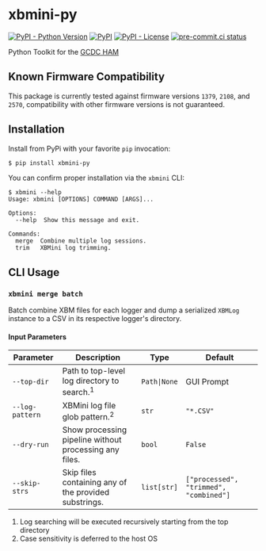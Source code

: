 # xbmini-py
[![PyPI - Python Version](https://img.shields.io/pypi/pyversions/xbmini-py/0.4.0?logo=python&logoColor=FFD43B)](https://pypi.org/project/xbmini-py/)
[![PyPI](https://img.shields.io/pypi/v/xbmini-py)](https://pypi.org/project/xbmini-py/)
[![PyPI - License](https://img.shields.io/pypi/l/xbmini-py?color=magenta)](https://github.com/sco1/xbmini-py/blob/master/LICENSE)
[![pre-commit.ci status](https://results.pre-commit.ci/badge/github/sco1/xbmini-py/main.svg)](https://results.pre-commit.ci/latest/github/sco1/xbmini-py/main)

Python Toolkit for the [GCDC HAM](http://www.gcdataconcepts.com/ham.html)

## Known Firmware Compatibility
This package is currently tested against firmware versions `1379`, `2108`, and `2570`, compatibility with other firmware versions is not guaranteed.

## Installation
Install from PyPi with your favorite `pip` invocation:

```bash
$ pip install xbmini-py
```

You can confirm proper installation via the `xbmini` CLI:
<!-- [[[cog
import cog
from subprocess import PIPE, run
out = run(["xbmini", "--help"], stdout=PIPE, encoding="ascii")
cog.out(
    f"```\n$ xbmini --help\n{out.stdout.rstrip()}\n```"
)
]]] -->
```
$ xbmini --help
Usage: xbmini [OPTIONS] COMMAND [ARGS]...

Options:
  --help  Show this message and exit.

Commands:
  merge  Combine multiple log sessions.
  trim   XBMini log trimming.
```
<!-- [[[end]]] -->

## CLI Usage
### `xbmini merge batch`
Batch combine XBM files for each logger and dump a serialized `XBMLog` instance to a CSV in its respective logger's directory.
#### Input Parameters
| Parameter       | Description                                            | Type         | Default                                |
|-----------------|--------------------------------------------------------|--------------|----------------------------------------|
| `--top-dir`     | Path to top-level log directory to search.<sup>1</sup> | `Path\|None` | GUI Prompt                             |
| `--log-pattern` | XBMini log file glob pattern.<sup>2</sup>              | `str`        | `"*.CSV"`                              |
| `--dry-run`     | Show processing pipeline without processing any files. | `bool`       | `False`                                |
| `--skip-strs`   | Skip files containing any of the provided substrings.  | `list[str]`  | `["processed", "trimmed", "combined"]` |

1. Log searching will be executed recursively starting from the top directory
2. Case sensitivity is deferred to the host OS

